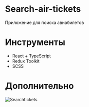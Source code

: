 # Search-air-tickets
Приложение для поиска авиабилетов 
# Инструменты
* React + TypeScript
* Redux Toolkit
* SCSS
# Дополнительно
![Searchtickets](https://github.com/antalexklok/searchtickets/)
